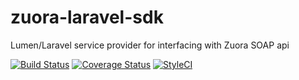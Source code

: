 # zuora-laravel-sdk
Lumen/Laravel service provider for interfacing with Zuora SOAP api

[![Build Status](https://travis-ci.org/spira/zuora-laravel-sdk.svg?branch=master)](https://travis-ci.org/spira/zuora-laravel-sdk) 
[![Coverage Status](https://coveralls.io/repos/github/spira/zuora-laravel-sdk/badge.svg?branch=master)](https://coveralls.io/github/spira/zuora-laravel-sdk?branch=master)
[![StyleCI](https://styleci.io/repos/50143983/shield)](https://styleci.io/repos/50143983)
